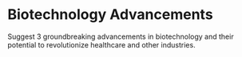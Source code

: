 # Biotechnology Advancements

Suggest 3 groundbreaking advancements in biotechnology and their potential to revolutionize healthcare and other industries.